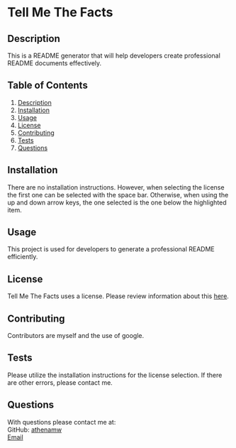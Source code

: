 # Tell Me The Facts

## Description

This is a README generator that will help developers create professional README documents effectively.

## Table of Contents

1. [Description](#description)
2. [Installation](#installation)
3. [Usage](#usage)
4. [License](#license)
5. [Contributing](#contribute)
6. [Tests](#tests)
7. [Questions](#question)

## Installation

There are no installation instructions. However, when selecting the license the first one can be selected with the space bar. Otherwise, when using the up and down arrow keys, the one selected is the one below the highlighted item.

## Usage

This project is used for developers to generate a professional README efficiently.

## License

Tell Me The Facts uses a license. Please review information about this [here]().

## Contributing

Contributors are myself and the use of google.

## Tests

Please utilize the installation instructions for the license selection. If there are other errors, please contact me.

## Questions

With questions please contact me at:  
 GitHub: [athenamw](https://github.com/athenamw)  
 [Email](mailto:wallisathena@gmail.com)
